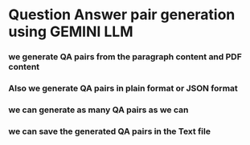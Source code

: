# Question Answer pair generation using GEMINI LLM
### we generate QA pairs from the paragraph content and PDF content
### Also we generate QA pairs in plain format or JSON format
### we can generate as many QA pairs as we can
### we can save the generated QA pairs in the Text file
